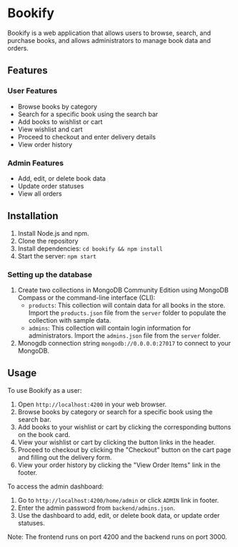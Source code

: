 # Bookify

Bookify is a web application that allows users to browse, search, and purchase books, and allows administrators to manage book data and orders.

## Features

### User Features

- Browse books by category
- Search for a specific book using the search bar
- Add books to wishlist or cart
- View wishlist and cart
- Proceed to checkout and enter delivery details
- View order history

### Admin Features

- Add, edit, or delete book data
- Update order statuses
- View all orders

## Installation

1. Install Node.js and npm.
2. Clone the repository
3. Install dependencies: `cd bookify && npm install`
4. Start the server: `npm start`

### Setting up the database

1. Create two collections in MongoDB Community Edition using MongoDB Compass or the command-line interface (CLI):
   - `products`: This collection will contain data for all books in the store. Import the `products.json` file from the `server` folder to populate the collection with sample data.
   - `admins`: This collection will contain login information for administrators. Import the `admins.json` file from the `server` folder.
2. Monogdb connection string  `mongodb://0.0.0.0:27017` to connect to your MongoDB.

## Usage

To use Bookify as a user:

1. Open `http://localhost:4200` in your web browser.
2. Browse books by category or search for a specific book using the search bar.
3. Add books to your wishlist or cart by clicking the corresponding buttons on the book card.
4. View your wishlist or cart by clicking the button links in the header.
5. Proceed to checkout by clicking the "Checkout" button on the cart page and filling out the delivery form.
6. View your order history by clicking the "View Order Items" link in the footer.

To access the admin dashboard:

1. Go to `http://localhost:4200/home/admin` or click `ADMIN` link in footer.
2. Enter the admin  password from `backend/admins.json`.
3. Use the dashboard to add, edit, or delete book data, or update order statuses.

Note: The frontend runs on port 4200 and the backend runs on port 3000.




